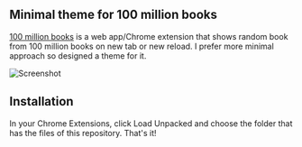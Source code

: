 ## Minimal theme for 100 million books

[100 million books](https://github.com/100millionbooks) is a web app/Chrome extension that shows random book from 100 million books on new tab or new reload. I prefer more minimal approach so designed a theme for it.

![Screenshot](https://i.imgur.com/U4EymDs.png "Screenshot")

## Installation

In your Chrome Extensions, click Load Unpacked and choose the folder that has the files of this repository. That's it!